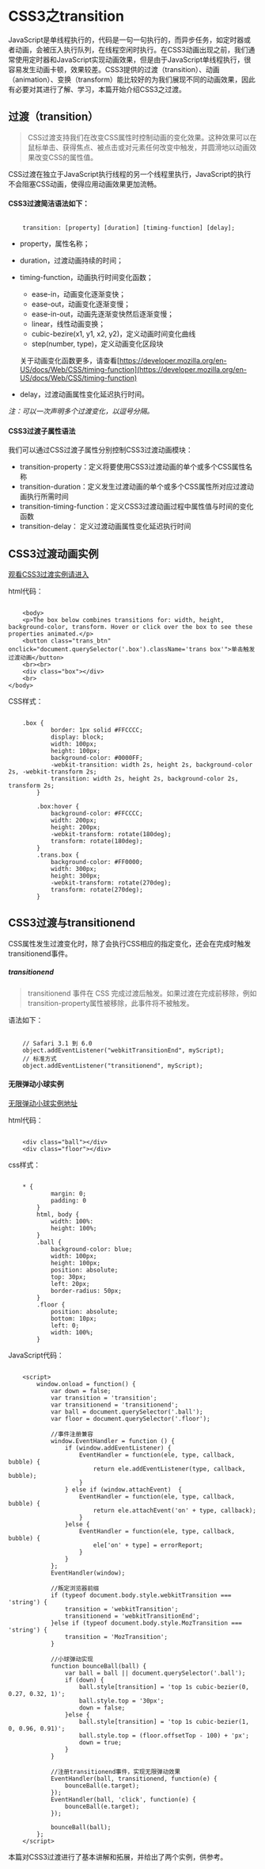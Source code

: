 # CSS3之transition

JavaScript是单线程执行的，代码是一句一句执行的，而异步任务，如定时器或者动画，会被压入执行队列，在线程空闲时执行。在CSS3动画出现之前，我们通常使用定时器和JavaScript实现动画效果，但是由于JavaScript单线程执行，很容易发生动画卡顿，效果较差。CSS3提供的过渡（transition）、动画（animation）、变换（transform）能比较好的为我们展现不同的动画效果，因此有必要对其进行了解、学习，本篇开始介绍CSS3之过渡。

## 过渡（transition）

> CSS过渡支持我们在改变CSS属性时控制动画的变化效果。这种效果可以在鼠标单击、获得焦点、被点击或对元素任何改变中触发，并圆滑地以动画效果改变CSS的属性值。

CSS过渡在独立于JavaScript执行线程的另一个线程里执行，JavaScript的执行不会阻塞CSS动画，使得应用动画效果更加流畅。

#### CSS3过渡简洁语法如下：

```

    transition: [property] [duration] [timing-function] [delay];
```

- property，属性名称；
- duration，过渡动画持续的时间；
- timing-function，动画执行时间变化函数；

    - ease-in，动画变化逐渐变快；
    - ease-out，动画变化逐渐变慢；
    - ease-in-out，动画先逐渐变快然后逐渐变慢；
    - linear，线性动画变换；
    - cubic-bezire(x1, y1, x2, y2)，定义动画时间变化曲线
    - step(number, type)，定义动画变化区段块

    关于动画变化函数更多，请查看[https://developer.mozilla.org/en-US/docs/Web/CSS/timing-function](https://developer.mozilla.org/en-US/docs/Web/CSS/timing-function)	

- delay，过渡动画属性变化延迟执行时间。

*注：可以一次声明多个过渡变化，以逗号分隔。*

#### CSS3过渡子属性语法

我们可以通过CSS过渡子属性分别控制CSS3过渡动画模块：

- transition-property：定义将要使用CSS3过渡动画的单个或多个CSS属性名称
- transition-duration：定义发生过渡动画的单个或多个CSS属性所对应过渡动画执行所需时间
- transition-timing-function：定义CSS3过渡动画过程中属性值与时间的变化函数
- transition-delay： 定义过渡动画属性变化延迟执行时间


## CSS3过渡动画实例

[观看CSS3过渡实例请进入](http://demo.codingplayboy.com/demo/smallcase/htc/css_transition.html)

html代码：

```

	<body>
	<p>The box below combines transitions for: width, height, background-color, transform. Hover or click over the box to see these properties animated.</p>
    <button class="trans_btn" onclick="document.querySelector('.box').className='trans box'">单击触发过渡动画</button>
    <br><br>
    <div class="box"></div>
    <br>
</body>
```

CSS样式：

```

	.box {
		    border: 1px solid #FFCCCC;
		    display: block;
		    width: 100px;
		    height: 100px;
		    background-color: #0000FF;
		    -webkit-transition: width 2s, height 2s, background-color 2s, -webkit-transform 2s;
		    transition: width 2s, height 2s, background-color 2s, transform 2s;
		}

		.box:hover {
		    background-color: #FFCCCC;
		    width: 200px;
		    height: 200px;
		    -webkit-transform: rotate(180deg);
		    transform: rotate(180deg);
		}
		.trans.box {
			background-color: #FF0000;
		    width: 300px;
		    height: 300px;
		    -webkit-transform: rotate(270deg);
		    transform: rotate(270deg);
		}
```

## CSS3过渡与transitionend

CSS属性发生过渡变化时，除了会执行CSS相应的指定变化，还会在完成时触发transitionend事件。

##### transitionend

> transitionend 事件在 CSS 完成过渡后触发。如果过渡在完成前移除，例如transition-property属性被移除，此事件将不被触发。

语法如下：

```
	
	// Safari 3.1 到 6.0 
	object.addEventListener("webkitTransitionEnd", myScript); 
	// 标准方式
	object.addEventListener("transitionend", myScript);       
```

#### 无限弹动小球实例

[无限弹动小球实例地址](http://demo.codingplayboy.com/demo/smallcase/htc/css3_transition_ball.html)

html代码：

```

	<div class="ball"></div>
	<div class="floor"></div>
```

css样式：

```

	* {
			margin: 0;
			padding: 0
		}
		html, body {
			width: 100%:
			height: 100%;
		}
		.ball {
			background-color: blue;
			width: 100px;
			height: 100px;
			position: absolute;
			top: 30px;
			left: 20px;
			border-radius: 50px;
		}
		.floor {
			position: absolute;
			bottom: 10px;
			left: 0;
			width: 100%;
		}
```

JavaScript代码：

```

	<script>
		window.onload = function() {
			var down = false;
			var transition = 'transition';
			var transitionend = 'transitionend';
			var ball = document.querySelector('.ball');
			var floor = document.querySelector('.floor');

			//事件注册兼容
			window.EventHandler = function () {
		        if (window.addEventListener) {
		            EventHandler = function(ele, type, callback, bubble) {
		                return ele.addEventListener(type, callback, bubble);
		            }
		        } else if (window.attachEvent)  {
		            EventHandler = function(ele, type, callback, bubble) {
		                return ele.attachEvent('on' + type, callback);
		            }
		        }else {
		        	EventHandler = function(ele, type, callback, bubble) {
		            	ele['on' + type] = errorReport;
		        	}
		        }
		    };
		    EventHandler(window);

		    //叛定浏览器前缀
			if (typeof document.body.style.webkitTransition === 'string') {
				transition = 'webkitTransition';
				transitionend = 'webkitTransitionEnd';
			}else if (typeof document.body.style.MozTransition === 'string') {
				transition = 'MozTransition';
			}

			//小球弹动实现
			function bounceBall(ball) {
				var ball = ball || document.querySelector('.ball');
				if (down) {
					ball.style[transition] = 'top 1s cubic-bezier(0, 0.27, 0.32, 1)';
					ball.style.top = '30px';
					down = false;
				}else {
					ball.style[transition] = 'top 1s cubic-bezier(1, 0, 0.96, 0.91)';
					ball.style.top = (floor.offsetTop - 100) + 'px';
					down = true;
				}
			}

			//注册transitionend事件，实现无限弹动效果
			EventHandler(ball, transitionend, function(e) {
				bounceBall(e.target);
			});
			EventHandler(ball, 'click', function(e) {
				bounceBall(e.target);
			});

			bounceBall(ball);
		};
	</script>
```

本篇对CSS3过渡进行了基本讲解和拓展，并给出了两个实例，供参考。